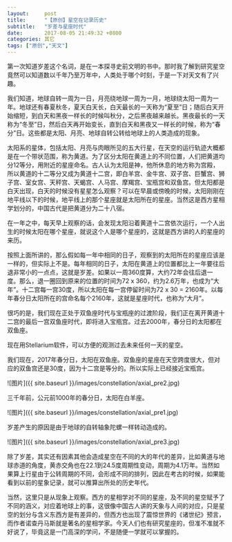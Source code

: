 ```yaml
---
layout:     post
title:      "【原创】星空在记录历史"
subtitle:   "岁差与星座时代"
date:       2017-08-05 21:49:32 +0800
categories: 其它
tags: ["原创","天文"]
---
```

第一次知道岁差这个名词，是在一本探寻史前文明的书中。那时我了解到研究星空竟然可以知道数以千年乃至万年中，人类处于哪个时刻，于是一下对天文有了兴趣。

我们知道，地球自转一周为一日，月亮绕地球一周为一月，地球绕太阳一周为一年。地球还有春夏秋冬，夏天白天长，白天最长的一天称为“夏至”日；随后白天开始缩短，到白天和黑夜一样长的时候叫秋分，之后黑夜越来越长。黑夜最长的一天称为“冬至”日，然后白天再开始变长，直到白天和黑夜又一样长的时候，称为“春分”日。这些都是太阳、月亮、地球自转公转给地球上的人类造成的现象。

太阳系的星体，包括太阳、月亮与肉眼所见的五大行星，在天空的运行轨迹大概都是在一个带状范围，称为黄道。为了区分太阳在黄道上的不同位置，人们把黄道均分12等分，用附近的星座命名。古人认为太阳是神，他所休息的地方称为宫殿，所以黄道的十二等分又成为黄道十二宫，即白羊宫、金牛宫、双子宫、巨蟹宫、狮子宫、室女宫、天秤宫、天蝎宫、人马宫、摩羯宫、宝瓶宫和双鱼宫。但太阳都是白天出现，白天的时候没有星星怎么观察？可以在早晨或傍晚的时候，太阳刚刚在地平线以下的时候，地平线上的那个星座就是太阳所在的星座。当然这是西方星相学划分的，中国古代是把黄道分为二十八宿。

在一年之中，每天早上观察的话，会发现太阳沿着黄道十二宫依次运行，一个人出生的时候太阳在哪个星座，就说这个人是哪个星座的，这就是西方讲的人的星座的来历。

按照上面所讲的，那么假如每一年中相同的日子，观察到的太阳所在的星座应该是一样的，但实际上不是。每年相同的日子，太阳在黄道上的位置都比上一年要往后退非常小的一点点，这就是岁差。如果以一周360度算，大约72年会往后退一度。那么，退一圈回到原来的位置的时间为72 x 360，约为2.6万年，也成为“大年”。十二宫每一宫30度，所以太阳在每一宫停留时间为72 x 30 = 2160年。以每年春分日太阳所在的宫命名每个2160年，这就是星座时代，也称为“大月”。

很巧的是，我们现在正处于双鱼座时代与宝瓶座的过渡阶段，我们正在离开黄道十二宫的最后一宫双鱼座时代，即将进入宝瓶宫。过去2000年，春分日的太阳都在双鱼座。

现在用Stellarium软件，可以方便的观测过去未来任何一天的星空。

我们现在，2017年春分日，太阳在双鱼座。双鱼座的星座在天空跨度很大，但对应的双鱼宫还是30度，因为十二宫是等分的。所以实际上已经接近宝瓶宫。

![图片]({{ site.baseurl }}/images/constellation/axial_pre2.jpg)<br>

三千年前，公元前1000年的春分日，太阳在白羊座。

![图片]({{ site.baseurl }}/images/constellation/axial_pre1.jpg)<br>

岁差产生的原因是由于地球的自转轴象陀螺一样转动造成的。

![图片]({{ site.baseurl }}/images/constellation/axial_pre3.jpg)<br>

除了岁差，其实还有因素其他会造成星空在不同的大的年代的差异，比如黄道与地球赤道的角度，黄赤交角也在22.1到24.5度周期性变动，周期为4.1万年。当然如果算上行星由于公转周期的不同，会形成不同的排列，因此在考古的时候，如果能看到以前的星象记录，就可以推算出所处的历史年代。

当然，这里只是从现象上观察。西方的星相学对不同的星座，及不同的星空赋予了不同的涵义，对应着地球上的事，这很像中国古人讲的天象与人间的对应，只是星空的划分与含义东西方是有差异的，但西方也出现了震惊世界的《诸世纪》预言，而作者诺查丹马斯就是著名的星相学家。今天人们也有研究星座的，但准不准就不好说了，毕竟这是一门高深的学问，不是随便一学就可以掌握的。
